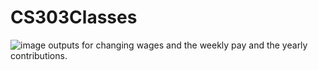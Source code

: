 # CS303Classes

![image](https://user-images.githubusercontent.com/90807843/196575040-6e13477d-a0a0-4f80-a6bb-69c9cf4765ef.png)
outputs for changing wages and the weekly pay and the yearly contributions.
